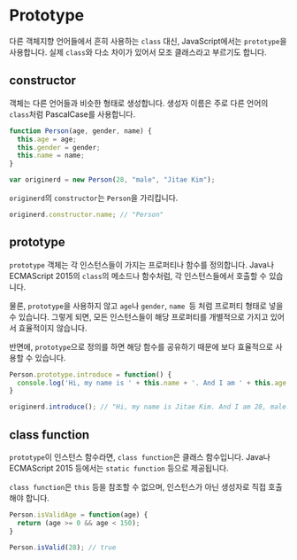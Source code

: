 # Prototype

다른 객체지향 언어들에서 흔히 사용하는 `class` 대신, JavaScript에서는 `prototype`을 사용합니다. 실제 `class`와 다소 차이가 있어서 모조 클래스라고 부르기도 합니다.

## constructor

객체는 다른 언어들과 비슷한 형태로 생성합니다. 생성자 이름은 주로 다른 언어의 `class`처럼 PascalCase를 사용합니다.

```js
function Person(age, gender, name) {
  this.age = age;
  this.gender = gender;
  this.name = name;
}

var originerd = new Person(28, "male", "Jitae Kim");
```

`originerd`의 `constructor`는 `Person`을 가리킵니다.

```js
originerd.constructor.name; // "Person"
```

## prototype

`prototype` 객체는 각 인스턴스들이 가지는 프로퍼티나 함수를 정의합니다. Java나 ECMAScript 2015의 `class`의 메소드나 함수처럼, 각 인스턴스들에서 호출할 수 있습니다.

물론, `prototype`을 사용하지 않고 `age`나 `gender`, `name `등 처럼 프로퍼티 형태로 넣을 수 있습니다. 그렇게 되면, 모든 인스턴스들이 해당 프로퍼티를 개별적으로 가지고 있어서 효율적이지 않습니다.

반면에, `prototype`으로 정의를 하면 해당 함수를 공유하기 때문에 보다 효율적으로 사용할 수 있습니다.

```js
Person.prototype.introduce = function() {
  console.log('Hi, my name is ' + this.name + '. And I am ' + this.age + ', ' + this.gender + '.');
}

originerd.introduce(); // "Hi, my name is Jitae Kim. And I am 28, male."
```

## class function

`prototype`이 인스턴스 함수라면, `class function`은 클래스 함수입니다. Java나 ECMAScript 2015 등에서는 `static function` 등으로 제공됩니다.

`class function`은 `this` 등을 참조할 수 없으며, 인스턴스가 아닌 생성자로 직접 호출해야 합니다.

```js
Person.isValidAge = function(age) {
  return (age >= 0 && age < 150);
}

Person.isValid(28); // true
```

